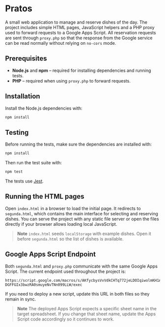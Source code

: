 # Pratos

A small web application to manage and reserve dishes of the day. The project includes simple HTML pages, JavaScript helpers and a PHP proxy used to forward requests to a Google Apps Script. All reservation requests are sent through `proxy.php` so that the response from the Google service can be read normally without relying on `no-cors` mode.


## Prerequisites

- **Node.js** and **npm** – required for installing dependencies and running tests.
- **PHP** – required when using `proxy.php` to forward requests.

## Installation

Install the Node.js dependencies with:

```bash
npm install
```

## Testing

Before running the tests, make sure the dependencies are installed with:

```bash
npm install
```

Then run the test suite with:

```bash
npm test
```

The tests use [Jest](https://jestjs.io/).

## Running the HTML pages

Open `index.html` in a browser to load the initial page. It redirects to `segunda.html`, which contains the main interface for selecting and reserving dishes. You can serve the project with any static file server or open the files directly if your browser allows loading local JavaScript.

> **Note**
> `index.html` seeds `localStorage` with example dishes. Open it before `segunda.html` so the list of dishes is available.

## Google Apps Script Endpoint

Both `segunda.html` and `proxy.php` communicate with the same Google Apps Script.
The current endpoint used throughout the project is:

```
https://script.google.com/macros/s/AKfycbysVvVdkCHTq772jeLDOIqiwolmKH1AjlzCH-DGFFGIx3bwzRA0smuyeNvTNn099LLW/exec
```

If you need to deploy a new script, update this URL in both files so they remain in sync.

> **Note**
> The deployed Apps Script expects a specific sheet name in the target spreadsheet.
> If you change that sheet name, update the Apps Script code accordingly so it continues to work.
